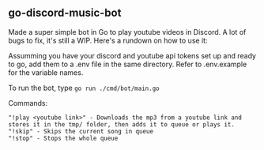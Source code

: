 ## go-discord-music-bot

Made a super simple bot in Go to play youtube videos in Discord. A lot of bugs to fix, it's still a WIP. Here's a rundown on how to use it:

Assumming you have your discord and youtube api tokens set up and ready to go, add them to a .env file in the same directory. Refer to .env.example for the variable names.

To run the bot, type ```go run ./cmd/bot/main.go```

Commands:
```
"!play <youtube link>" - Downloads the mp3 from a youtube link and stores it in the tmp/ folder, then adds it to queue or plays it.
"!skip" - Skips the current song in queue
"!stop" - Stops the whole queue
```
